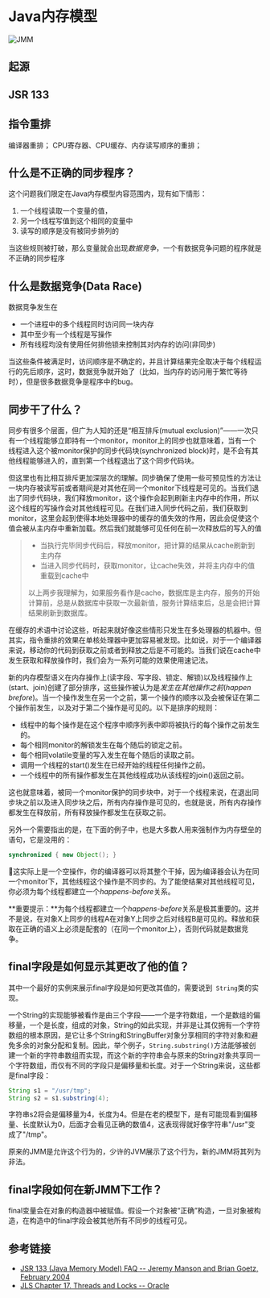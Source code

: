 
# Java内存模型
![JMM](https://res.cloudinary.com/edgeless-me/image/upload/v1600185746/JVM_v5t4es.png)
## 起源

## JSR 133

## 指令重排
编译器重排；
CPU寄存器、CPU缓存、内存读写顺序的重排；

## 什么是不正确的同步程序？
这个问题我们限定在Java内存模型内容范围内，现有如下情形：
1. 一个线程读取一个变量的值，
2. 另一个线程写值到这个相同的变量中
3. 读写的顺序是没有被同步排列的

当这些规则被打破，那么变量就会出现*数据竞争*，一个有数据竞争问题的程序就是不正确的同步程序

## 什么是数据竞争(Data Race)
数据竞争发生在
- 一个进程中的多个线程同时访问同一块内存
- 其中至少有一个线程是写操作
- 所有线程均没有使用任何排他锁来控制其对内存的访问(非同步)

当这些条件被满足时，访问顺序是不确定的，并且计算结果完全取决于每个线程运行的先后顺序，这时，数据竞争就开始了（比如，当内存的访问用于繁忙等待时），但是很多数据竞争是程序中的bug。

## 同步干了什么？
同步有很多个层面，但广为人知的还是“相互排斥(mutual exclusion)”——一次只有一个线程能够立即持有一个monitor，monitor上的同步也就意味着，当有一个线程进入这个被monitor保护的同步代码块(synchronized block)时，是不会有其他线程能够进入的，直到第一个线程退出了这个同步代码块。

但这里也有比相互排斥更加深层次的理解。同步确保了使用一些可预见性的方法让一块内存被读写前或者期间是对其他在同一个monitor下线程是可见的。当我们退出了同步代码块，我们释放monitor，这个操作会起到刷新主内存中的作用，所以这个线程的写操作会对其他线程可见。在我们进入同步代码之前，我们获取到monitor，这里会起到使得本地处理器中的缓存的值失效的作用，因此会促使这个值会被从主内存中重新加载。然后我们就能够可见任何在前一次释放后的写入的值

> - 当执行完毕同步代码后，释放monitor，把计算的结果从cache刷新到主内存
> - 当进入同步代码时，获取monitor，让cache失效，并将主内存中的值重载到cache中
> 
> 以上两步我理解为，如果服务看作是cache，数据库是主内存，服务的开始计算前，总是从数据库中获取一次最新值，服务计算结束后，总是会把计算结果刷新到数据库。

在缓存的术语中讨论这些，听起来就好像这些情形只发生在多处理器的机器中。但其实，指令重排的效果在单核处理器中更加容易被发现。比如说，对于一个编译器来说，移动你的代码到获取之前或者到释放之后是不可能的。当我们说在cache中发生获取和释放操作时，我们会为一系列可能的效果使用速记法。

新的内存模型语义在内存操作上(读字段、写字段、锁定、解锁)以及线程操作上(start、join)创建了部分排序，这些操作被认为是*发生在其他操作之前*(*happen brefore*)。当一个操作发生在另一个之前，第一个操作的顺序以及会被保证在第二个操作前发生，以及对于第二个操作是可见的。以下是排序的规则：
- 线程中的每个操作是在这个程序中顺序列表中即将被执行的每个操作之前发生的。
- 每个相同monitor的解锁发生在每个随后的锁定之前。
- 每个相同volatile变量的写入发生在每个随后的读取之前。
- 调用一个线程的start()发生在已经开始的线程任何操作之前。
- 一个线程中的所有操作都发生在其他线程成功从该线程的join()返回之前。

这也就意味着，被同一个monitor保护的同步块中，对于一个线程来说，在退出同步块之前以及进入同步块之后，所有内存操作是可见的，也就是说，所有内存操作都发生在释放前，所有释放操作都发生在获取之前。

另外一个需要指出的是，在下面的例子中，也是大多数人用来强制作为内存壁垒的语句，它是没用的：

```java
synchronized { new Object(); }
```

这实际上是一个空操作，你的编译器可以将其整个干掉，因为编译器会认为在同一个monitor下，其他线程这个操作是不同步的。为了能使结果对其他线程可见，你必须为每个线程都建立一个*happens-before*关系。

**重要提示：**为每个线程都建立一个*happens-before*关系是极其重要的。这并不是说，在对象X上同步的线程A在对象Y上同步之后对线程B是可见的。释放和获取在正确的语义上必须是配套的（在同一个monitor上），否则代码就是数据竞争。

## final字段是如何显示其更改了他的值？
其中一个最好的实例来展示final字段是如何更改其值的，需要说到``` String```类的实现。

一个String的实现能够被看作是由三个字段——一个是字符数组，一个是数组的偏移量，一个是长度，组成的对象，String的如此实现，并非是让其仅拥有一个字符数组的根本原因，是它让多个String和StringBuffer对象分享相同的字符对象和避免多余的对象分配和复制。因此，举个例子，```String.substring()```方法能够被创建一个新的字符串数组而实现，而这个新的字符串会与原来的String对象共享同一个字符数组，而仅有不同的字段只是偏移量和长度。对于一个String来说，这些都是final字段：
```java
String s1 = "/usr/tmp";
String s2 = s1.substring(4);
```

字符串s2将会是偏移量为4，长度为4。但是在老的模型下，是有可能现看到偏移量、长度默认为0，后面才会看见正确的数值4，这表现得就好像字符串"/usr"变成了"/tmp"。

原来的JMM是允许这个行为的，少许的JVM展示了这个行为，新的JMM将其列为非法。

## final字段如何在新JMM下工作？
final变量会在对象的构造器中被赋值。假设一个对象被“正确”构造，一旦对象被构造，在构造中的final字段会被其他所有不同步的线程可见。









## 参考链接
- [JSR 133 (Java Memory Model) FAQ -- Jeremy Manson and Brian Goetz, February 2004](http://www.cs.umd.edu/~pugh/java/memoryModel/jsr-133-faq.html)
- [JLS Chapter 17. Threads and Locks -- Oracle](https://docs.oracle.com/javase/specs/jls/se7/html/jls-17.html#jls-17.4)